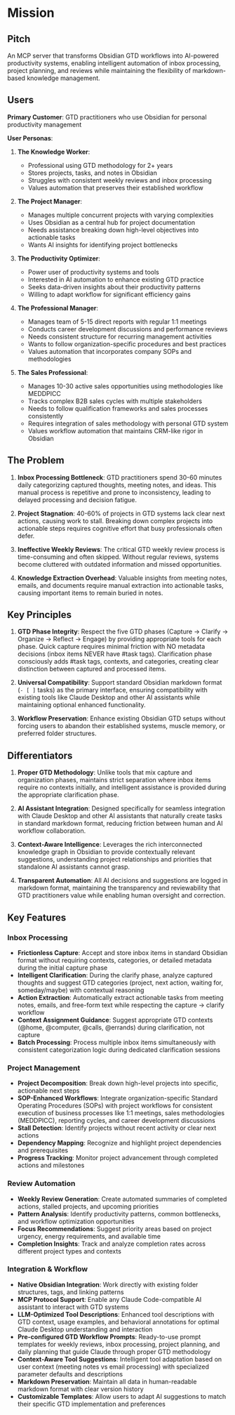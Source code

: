 # Mission

## Pitch

An MCP server that transforms Obsidian GTD workflows into AI-powered productivity systems, enabling intelligent automation of inbox processing, project planning, and reviews while maintaining the flexibility of markdown-based knowledge management.

## Users

**Primary Customer**: GTD practitioners who use Obsidian for personal productivity management

**User Personas**:

1. **The Knowledge Worker**:
   - Professional using GTD methodology for 2+ years
   - Stores projects, tasks, and notes in Obsidian
   - Struggles with consistent weekly reviews and inbox processing
   - Values automation that preserves their established workflow

2. **The Project Manager**:
   - Manages multiple concurrent projects with varying complexities
   - Uses Obsidian as a central hub for project documentation
   - Needs assistance breaking down high-level objectives into actionable tasks
   - Wants AI insights for identifying project bottlenecks

3. **The Productivity Optimizer**:
   - Power user of productivity systems and tools
   - Interested in AI automation to enhance existing GTD practice
   - Seeks data-driven insights about their productivity patterns
   - Willing to adapt workflow for significant efficiency gains

4. **The Professional Manager**:
   - Manages team of 5-15 direct reports with regular 1:1 meetings
   - Conducts career development discussions and performance reviews
   - Needs consistent structure for recurring management activities
   - Wants to follow organization-specific procedures and best practices
   - Values automation that incorporates company SOPs and methodologies

5. **The Sales Professional**:
   - Manages 10-30 active sales opportunities using methodologies like MEDDPICC
   - Tracks complex B2B sales cycles with multiple stakeholders
   - Needs to follow qualification frameworks and sales processes consistently
   - Requires integration of sales methodology with personal GTD system
   - Values workflow automation that maintains CRM-like rigor in Obsidian

## The Problem

1. **Inbox Processing Bottleneck**: GTD practitioners spend 30-60 minutes daily categorizing captured thoughts, meeting notes, and ideas. This manual process is repetitive and prone to inconsistency, leading to delayed processing and decision fatigue.

2. **Project Stagnation**: 40-60% of projects in GTD systems lack clear next actions, causing work to stall. Breaking down complex projects into actionable steps requires cognitive effort that busy professionals often defer.

3. **Ineffective Weekly Reviews**: The critical GTD weekly review process is time-consuming and often skipped. Without regular reviews, systems become cluttered with outdated information and missed opportunities.

4. **Knowledge Extraction Overhead**: Valuable insights from meeting notes, emails, and documents require manual extraction into actionable tasks, causing important items to remain buried in notes.

## Key Principles

1. **GTD Phase Integrity**: Respect the five GTD phases (Capture → Clarify → Organize → Reflect → Engage) by providing appropriate tools for each phase. Quick capture requires minimal friction with NO metadata decisions (inbox items NEVER have #task tags). Clarification phase consciously adds #task tags, contexts, and categories, creating clear distinction between captured and processed items.

2. **Universal Compatibility**: Support standard Obsidian markdown format (`- [ ]` tasks) as the primary interface, ensuring compatibility with existing tools like Claude Desktop and other AI assistants while maintaining optional enhanced functionality.

3. **Workflow Preservation**: Enhance existing Obsidian GTD setups without forcing users to abandon their established systems, muscle memory, or preferred folder structures.

## Differentiators

1. **Proper GTD Methodology**: Unlike tools that mix capture and organization phases, maintains strict separation where inbox items require no contexts initially, and intelligent assistance is provided during the appropriate clarification phase.

2. **AI Assistant Integration**: Designed specifically for seamless integration with Claude Desktop and other AI assistants that naturally create tasks in standard markdown format, reducing friction between human and AI workflow collaboration.

3. **Context-Aware Intelligence**: Leverages the rich interconnected knowledge graph in Obsidian to provide contextually relevant suggestions, understanding project relationships and priorities that standalone AI assistants cannot grasp.

4. **Transparent Automation**: All AI decisions and suggestions are logged in markdown format, maintaining the transparency and reviewability that GTD practitioners value while enabling human oversight and correction.

## Key Features

### Inbox Processing
- **Frictionless Capture**: Accept and store inbox items in standard Obsidian format without requiring contexts, categories, or detailed metadata during the initial capture phase
- **Intelligent Clarification**: During the clarify phase, analyze captured thoughts and suggest GTD categories (project, next action, waiting for, someday/maybe) with contextual reasoning
- **Action Extraction**: Automatically extract actionable tasks from meeting notes, emails, and free-form text while respecting the capture → clarify workflow
- **Context Assignment Guidance**: Suggest appropriate GTD contexts (@home, @computer, @calls, @errands) during clarification, not capture
- **Batch Processing**: Process multiple inbox items simultaneously with consistent categorization logic during dedicated clarification sessions

### Project Management
- **Project Decomposition**: Break down high-level projects into specific, actionable next steps
- **SOP-Enhanced Workflows**: Integrate organization-specific Standard Operating Procedures (SOPs) with project workflows for consistent execution of business processes like 1:1 meetings, sales methodologies (MEDDPICC), reporting cycles, and career development discussions
- **Stall Detection**: Identify projects without recent activity or clear next actions
- **Dependency Mapping**: Recognize and highlight project dependencies and prerequisites
- **Progress Tracking**: Monitor project advancement through completed actions and milestones

### Review Automation
- **Weekly Review Generation**: Create automated summaries of completed actions, stalled projects, and upcoming priorities
- **Pattern Analysis**: Identify productivity patterns, common bottlenecks, and workflow optimization opportunities
- **Focus Recommendations**: Suggest priority areas based on project urgency, energy requirements, and available time
- **Completion Insights**: Track and analyze completion rates across different project types and contexts

### Integration & Workflow
- **Native Obsidian Integration**: Work directly with existing folder structures, tags, and linking patterns
- **MCP Protocol Support**: Enable any Claude Code-compatible AI assistant to interact with GTD systems
- **LLM-Optimized Tool Descriptions**: Enhanced tool descriptions with GTD context, usage examples, and behavioral annotations for optimal Claude Desktop understanding and interaction
- **Pre-configured GTD Workflow Prompts**: Ready-to-use prompt templates for weekly reviews, inbox processing, project planning, and daily planning that guide Claude through proper GTD methodology
- **Context-Aware Tool Suggestions**: Intelligent tool adaptation based on user context (meeting notes vs email processing) with specialized parameter defaults and descriptions
- **Markdown Preservation**: Maintain all data in human-readable markdown format with clear version history
- **Customizable Templates**: Allow users to adapt AI suggestions to match their specific GTD implementation and preferences
